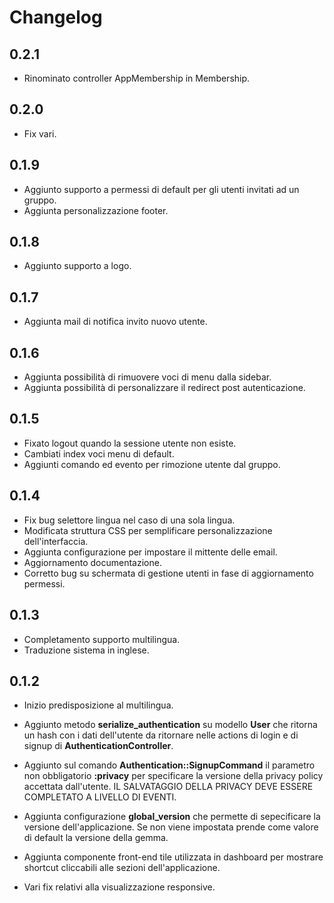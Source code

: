 # Changelog

## 0.2.1

- Rinominato controller AppMembership in Membership.

## 0.2.0

- Fix vari.

## 0.1.9

- Aggiunto supporto a permessi di default per gli utenti invitati ad un gruppo.
- Aggiunta personalizzazione footer.

## 0.1.8

- Aggiunto supporto a logo.

## 0.1.7

- Aggiunta mail di notifica invito nuovo utente.

## 0.1.6

- Aggiunta possibilità di rimuovere voci di menu dalla sidebar.
- Aggiunta possibilità di personalizzare il redirect post autenticazione.

## 0.1.5

- Fixato logout quando la sessione utente non esiste.
- Cambiati index voci menu di default.
- Aggiunti comando ed evento per rimozione utente dal gruppo.

## 0.1.4

- Fix bug selettore lingua nel caso di una sola lingua.
- Modificata struttura CSS per semplificare personalizzazione dell'interfaccia.
- Aggiunta configurazione per impostare il mittente delle email.
- Aggiornamento documentazione.
- Corretto bug su schermata di gestione utenti in fase di aggiornamento permessi.

## 0.1.3

- Completamento supporto multilingua.
- Traduzione sistema in inglese.

## 0.1.2

- Inizio predisposizione al multilingua.

- Aggiunto metodo **serialize_authentication** su modello **User** che ritorna un hash con i dati dell'utente da ritornare nelle actions di login e di signup di **AuthenticationController**.

- Aggiunto sul comando **Authentication::SignupCommand** il parametro non obbligatorio **:privacy** per specificare la versione della privacy policy accettata dall'utente. IL SALVATAGGIO DELLA PRIVACY DEVE ESSERE COMPLETATO A LIVELLO DI EVENTI.

- Aggiunta configurazione **global_version** che permette di sepecificare la versione dell'applicazione. Se non viene impostata prende come valore di default la versione della gemma.

- Aggiunta componente front-end tile utilizzata in dashboard per mostrare shortcut cliccabili alle sezioni dell'applicazione.

- Vari fix relativi alla visualizzazione responsive.